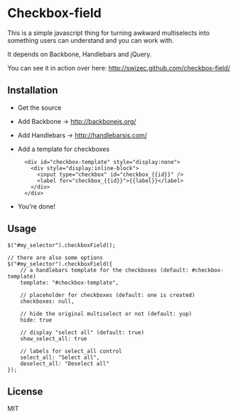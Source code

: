 Checkbox-field
=======================

This is a simple javascript thing for turning awkward multiselects
into something users can understand and you can work with.

It depends on Backbone, Handlebars and jQuery.

You can see it in action over here: http://swizec.github.com/checkbox-field/

Installation
----------------------

* Get the source
* Add Backbone -> http://backbonejs.org/
* Add Handlebars -> http://handlebarsjs.com/
* Add a template for checkboxes

        <div id="checkbox-template" style="display:none">
          <div style="display:inline-block">
            <input type="checkbox" id="checkbox_{{id}}" />
            <label for="checkbox_{{id}}">{{label}}</label>
          </div>
        </div>

* You're done!

Usage
-----------------------
    $("#my_selector").checkboxField();

    // there are also some options
    $("#my_selector").checkboxField({
        // a handlebars template for the checkboxes (default: #checkbox-template)
        template: "#checkbox-template",

        // placeholder for checkboxes (default: one is created)
        checkboxes: null,

        // hide the original multiselect or not (default: yup)
        hide: true

        // display "select all" (default: true)
        show_select_all: true

        // labels for select_all control
        select_all: "Select all",
        deselect_all: "Deselect all"
    });

License
-----------------------

MIT
